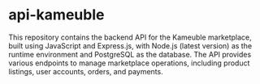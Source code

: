 # api-kameuble
This repository contains the backend API for the Kameuble marketplace, built using JavaScript and Express.js, with Node.js (latest version) as the runtime environment and PostgreSQL as the database. The API provides various endpoints to manage marketplace operations, including product listings, user accounts, orders, and payments.
